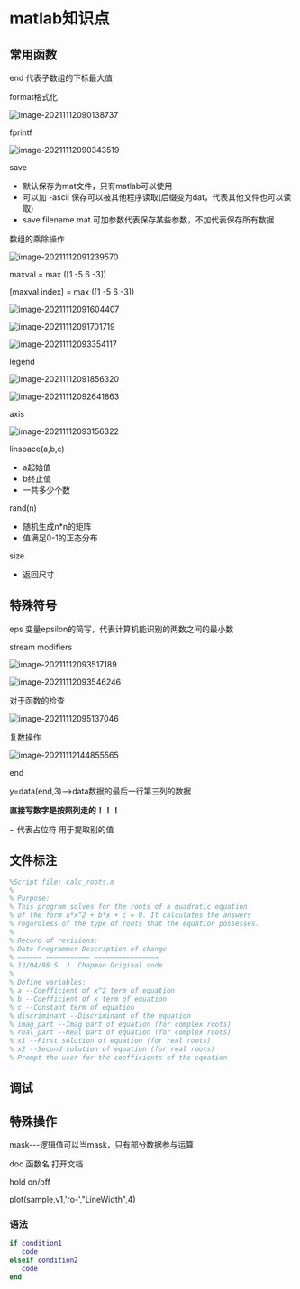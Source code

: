 # matlab知识点

## 常用函数

end 代表子数组的下标最大值

format格式化

![image-20211112090138737](matlab.assets/image-20211112090138737.png)

fprintf

![image-20211112090343519](matlab.assets/image-20211112090343519.png)

save

* 默认保存为mat文件，只有matlab可以使用
* 可以加 -ascii 保存可以被其他程序读取(后缀变为dat，代表其他文件也可以读取)
* save filename.mat 可加参数代表保存某些参数，不加代表保存所有数据

数组的乘除操作

![image-20211112091239570](matlab.assets/image-20211112091239570.png)

maxval = max ([1 -5 6 -3])

[maxval index] = max ([1 -5 6 -3])

![image-20211112091604407](matlab.assets/image-20211112091604407.png)

![image-20211112091701719](matlab.assets/image-20211112091701719.png)

![image-20211112093354117](matlab.assets/image-20211112093354117.png)

legend

![image-20211112091856320](matlab.assets/image-20211112091856320.png)

![image-20211112092641863](matlab.assets/image-20211112092641863.png)

axis

![image-20211112093156322](matlab.assets/image-20211112093156322.png)

linspace(a,b,c)

* a起始值
* b终止值
* 一共多少个数

rand(n)

* 随机生成n*n的矩阵
* 值满足0-1的正态分布

size

* 返回尺寸

## 特殊符号

eps  变量epsilon的简写，代表计算机能识别的两数之间的最小数

stream modifiers

![image-20211112093517189](matlab.assets/image-20211112093517189.png)

![image-20211112093546246](matlab.assets/image-20211112093546246.png)

对于函数的检查

![image-20211112095137046](matlab.assets/image-20211112095137046.png)

复数操作

![image-20211112144855565](matlab.assets/image-20211112144855565.png)

end

y=data(end,3)-->data数据的最后一行第三列的数据

**直接写数字是按照列走的！！！**

~ 代表占位符 用于提取别的值

## 文件标注

```matlab
%Script file: calc_roots.m
%
% Purpose:
% This program solves for the roots of a quadratic equation
% of the form a*x^2 + b*x + c = 0. It calculates the answers
% regardless of the type of roots that the equation possesses.
%
% Record of revisions:
% Date Programmer Description of change
% ====== =========== ================
% 12/04/98 S. J. Chapman Original code
%
% Define variables:
% a --Coefficient of x^2 term of equation
% b --Coefficient of x term of equation
% c --Constant term of equation
% discriminant --Discriminant of the equation
% imag_part --Imag part of equation (for complex roots)
% real_part --Real part of equation (for complex roots)
% x1 --First solution of equation (for real roots)
% x2 --Second solution of equation (for real roots)
% Prompt the user for the coefficients of the equation
```

## 调试

## 特殊操作

mask---逻辑值可以当mask，只有部分数据参与运算

doc 函数名 打开文档

hold on/off

plot(sample,v1,'ro-',"LineWidth",4)

### 语法

```matlab
if condition1 
   code 
elseif condition2
   code 
end 
```









 